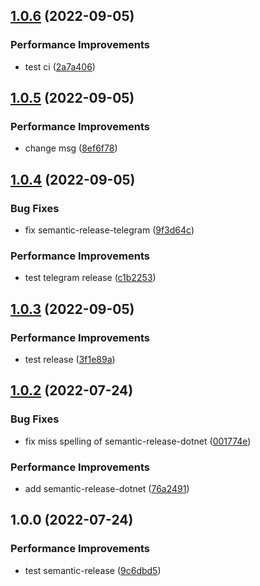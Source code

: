 ## [1.0.6](https://github.com/Azaferany/grpc-demo/compare/v1.0.5...v1.0.6) (2022-09-05)


### Performance Improvements

* test ci ([2a7a406](https://github.com/Azaferany/grpc-demo/commit/2a7a406630771b8c1beda9bb1b375dd2bfee455d))

## [1.0.5](https://github.com/Azaferany/grpc-demo/compare/v1.0.4...v1.0.5) (2022-09-05)


### Performance Improvements

* change msg ([8ef6f78](https://github.com/Azaferany/grpc-demo/commit/8ef6f78ba5545c5d0ca7b0bb898e0c21c3f54287))

## [1.0.4](https://github.com/Azaferany/grpc-demo/compare/v1.0.3...v1.0.4) (2022-09-05)


### Bug Fixes

* fix semantic-release-telegram ([9f3d64c](https://github.com/Azaferany/grpc-demo/commit/9f3d64c605bf03111d92067f4717935362fcfacd))


### Performance Improvements

* test telegram release ([c1b2253](https://github.com/Azaferany/grpc-demo/commit/c1b225348cf462201c1989c56318c18ea0f97d8b))

## [1.0.3](https://github.com/Azaferany/grpc-demo/compare/v1.0.2...v1.0.3) (2022-09-05)


### Performance Improvements

* test release ([3f1e89a](https://github.com/Azaferany/grpc-demo/commit/3f1e89a884dfb428cc102418d9db3ba8e5ac1da7))

## [1.0.2](https://github.com/Azaferany/grpc-demo/compare/v1.0.1...v1.0.2) (2022-07-24)


### Bug Fixes

* fix miss spelling of  semantic-release-dotnet ([001774e](https://github.com/Azaferany/grpc-demo/commit/001774ece3e185b1edf3abb8e8f76d4b5762e88c))


### Performance Improvements

* add semantic-release-dotnet ([76a2491](https://github.com/Azaferany/grpc-demo/commit/76a2491c6ff9e718a2aeba90ff4e460b426b5c87))

## 1.0.0 (2022-07-24)


### Performance Improvements

* test semantic-release ([9c6dbd5](https://github.com/Azaferany/grpc-demo/commit/9c6dbd5863b6ed6c28f14367c1231aa36e96bf57))
